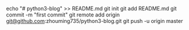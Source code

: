 echo "# python3-blog" >> README.md
git init
git add README.md
git commit -m "first commit"
git remote add origin git@github.com:zhouming735/python3-blog.git
git push -u origin master
